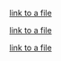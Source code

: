 

[link to a file](src/main/resources/my_file.txt)  

[link to a file](src/main/resources/META-INF/new2.txt) 

[link to a file](src/main/resources/META-INF/new3.txt)   